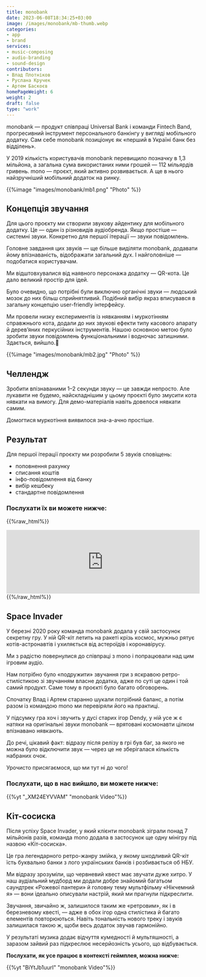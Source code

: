 ```yaml
---
title: monobank
date: 2023-06-08T18:34:25+03:00
image: /images/monobank/mb-thumb.webp
categories: 
- app
- brand
services: 
- music-composing
- audio-branding
- sound-design
contributors:
- Влад Плотніков
- Руслана Кручек
- Артем Баскоєв
homePageWeight: 6
weight: 2
draft: false
type: "work"
---
```


monobank — продукт співпраці Universal Bank і команди Fintech Band, прогресивний інструмент персонального банкінгу у вигляді мобільного додатку. Сам себе monobank позиціонує як «перший в Україні банк без відділень».

У 2019 кількість користувачів monobank перевищило позначку в 1,3 мільйона, а загальна сума використаних ними грошей — 112 мільярдів гривень. mono — проєкт, який активно розвивається. А ще в нього найзручніший мобільний додаток на ринку.

{{%image "images/monobank/mb1.png" "Photo" %}}

## Концепція звучання

Для цього проєкту ми створили звукову айдентику для мобільного додатку. Це — один із різновидів аудіобренда. Якщо простіше — системні звуки. Конкретно для першої ітерації — звуки повідомлень.

Головне завдання цих звуків — ще більше виділяти monobank, додавати йому впізнаваність, відображати загальний дух. І найголовніше — подобатися користувачам.

Ми відштовхувалися від наявного персонажа додатку — QR-кота. Це дало великий простір для ідей.

Було очевидно, що потрібні були виключно органічні звуки — людський мозок до них більш сприйнятливий. Подібний вибір якраз вписувався в загальну концепцію user-friendly інтерфейсу.

Ми провели низку експериментів із нявканням і муркотінням справжнього кота, додали до них звукові ефекти типу касового апарату й дерев’яних перкусійних інструментів. Нашою основною метою було зробити звуки повідомлень функціональними і водночас затишними. Здається, вийшло.🙂

{{%image "images/monobank/mb2.jpg" "Photo" %}}

## Челлендж

Зробити впізнаваними 1–2 секунди звуку — це завжди непросто. Але лукавити не будемо, найскладнішим у цьому проєкті було змусити кота нявкати на вимогу. Для демо-матеріалів навіть довелося нявкати самим.

Домогтися муркотіння виявилося зна-а-ачно простіше.

## Результат

Для першої ітерації проєкту ми розробили 5 звуків сповіщень:

- поповнення рахунку
- списання коштів
- інфо-повідомлення від банку
- вибір кешбеку
- стандартне повідомлення

### Послухати їх ви можете нижче:

{{%raw_html%}}
<iframe loading="lazy" width="100%" height="166" scrolling="no" frameborder="no" allow="autoplay" src="https://w.soundcloud.com/player/?url=https%3A//api.soundcloud.com/tracks/582091059&amp;color=%23ff5500&amp;auto_play=false&amp;hide_related=false&amp;show_comments=true&amp;show_user=true&amp;show_reposts=false&amp;show_teaser=true"></iframe>
{{%/raw_html%}}

## Space Invader

У березні 2020 року команда monobank додала у свій застосунок секретну гру. У ній QR-кіт летить на ракеті крізь космос, мужньо рятує котів-астронавтів і ухиляється від астероїдів і коронавірусу.

Ми з радістю повернулися до співпраці з mono і попрацювали над цим ігровим аудіо.

Нам потрібно було «подружити» звучання гри з яскравою ретро-стилістикою зі звучанням власне додатка, адже по суті це один і той самий продукт. Саме тому в проєкті було багато обговорень.

Спочатку Влад і Артем старанно шукали потрібний баланс, а потім разом із командою mono ми перевіряли його на практиці.

У підсумку гра хоч і звучить у дусі старих ігор Dendy, у ній усе ж є натяки на оригінальні звуки monobank — врятовані космонавти цілком впізнавано нявкають.

До речі, цікавий факт: відразу після релізу в грі був баг, за якого не можна було відключити звук — через це не зберігалася кількість набраних очок.

Урочисто присягаємося, що ми тут ні до чого!

### Послухати, що в нас вийшло, ви можете нижче:

{{%yt "_XM24EYVVAM" "monobank Video"%}}

## Кіт-сосиска

Після успіху Space Invader, у який клієнти monobank зіграли понад 7 мільйонів разів, команда mono додала в застосунок ще одну мінігру під назвою «Кіт-сосиска».

Це гра легендарного ретро-жанру змійка, у якому шкодливий QR-кіт їсть буквально банки з лого українських банків і розбивається об НБУ.

Ми відразу зрозуміли, що червневий квест має звучати дуже хитро. У наш аудіальний мудборд ми додали добре знайомий багатьом саундтрек «Рожевої пантери» й головну тему мультфільму «Нікчемний я» — вони ідеально описували настрій, який ми прагнули підкреслити.

Звучання, звичайно ж, залишилося таким же «ретровим», як і в березневому квесті, — адже в обох ігор одна стилістика й багато елементів повторюються. Навіть тональність нового треку і звуків залишилася такою ж, щоби весь додаток звучав гармонійно.

У результаті музика додає відчуття кумедності й мультяшності, а заразом зайвий раз підкреслює несерйозність усього, що відбувається.

**Послухати, як усе працює в контексті геймплея, можна нижче:**

{{%yt "BiYtJb1uurI" "monobank Video"%}}